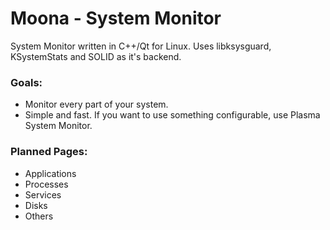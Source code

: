 # Moona - System Monitor
System Monitor written in C++/Qt for Linux. Uses libksysguard, KSystemStats and SOLID as it's backend.


### Goals:
- Monitor every part of your system.
- Simple and fast. If you want to use something configurable, use Plasma System Monitor.


### Planned Pages:
- Applications
- Processes
- Services
- Disks
- Others
